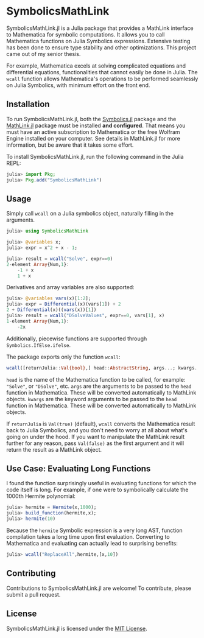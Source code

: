 # SymbolicsMathLink

SymbolicsMathLink.jl is a Julia package that provides a MathLink interface to Mathematica for symbolic computations. It allows you to call Mathematica functions on Julia Symbolics expressions. Extensive testing has been done to ensure type stability and other optimizations. This project came out of my senior thesis.

For example, Mathematica excels at solving complicated equations and differential equations, functionalities that cannot easily be done in Julia. The `wcall` function allows Mathematica's operations to be performed seamlessly on Julia Symbolics, with minimum effort on the front end.

## Installation

To run SymbolicsMathLink.jl, both the [Symbolics.jl](https://github.com/JuliaSymbolics/Symbolics.jl) package and the [MathLink.jl](https://github.com/JuliaInterop/MathLink.jl) package must be installed **and configured**. That means you must have an active subscription to Mathematica or the free Wolfram Engine installed on your computer. See details in MathLink.jl for more information, but be aware that it takes some effort.

To install SymbolicsMathLink.jl, run the following command in the Julia REPL:

```julia
julia> import Pkg;
julia> Pkg.add("SymbolicsMathLink")
```

## Usage

Simply call `wcall` on a Julia symbolics object, naturally filling in the arguments.

```julia
julia> using SymbolicsMathLink

julia> @variables x;
julia> expr = x^2 + x - 1;

julia> result = wcall("Solve", expr==0)
2-element Array{Num,1}:
    -1 + x
    1 + x
```

Derivatives and array variables are also supported:
```julia
julia> @variables vars(x)[1:2];
julia> expr = Differential(x)(vars[1]) + 2
2 + Differential(x)((vars(x))[1])
julia> result = wcall("DSolveValues", expr==0, vars[1], x)
1-element Array{Num,1}:
    -2x
```

Additionally, piecewise functions are supported through `Symbolics.IfElse.ifelse`.


The package exports only the function `wcall`:
```julia
wcall([returnJulia::Val{bool},] head::AbstractString, args...; kwargs...)
```
`head` is the name of the Mathematica function to be called, for example: `"Solve"`, or `"DSolve"`, etc.
`args` are the arguments to be passed to the `head` function in Mathematica. These will be converted automatically to MathLink objects.
`kwargs` are the keyword arguments to be passed to the `head` function in Mathematica. These will be converted automatically to MathLink objects.

If `returnJulia` is `Val(true)` (default), `wcall` converts the Mathematica result back to Julia Symbolics, and you don't need to worry at all about what's going on under the hood. If you want to manipulate the MathLink result further for any reason, pass `Val(false)` as the first argument and it will return the result as a MathLink object.

## Use Case: Evaluating Long Functions

I found the function surprisingly useful in evaluating functions for which the code itself is long. For example, if one were to symbolically calculate the 1000th Hermite polynomial:
```julia 
julia> hermite = Hermite(x,1000);
julia> build_function(hermite,x);
julia> hermite(10)

```
Because the `hermite` Symbolic expression is a very long AST, function compilation takes a long time upon first evaluation. Converting to Mathematica and evaluating can actually lead to surprising benefits:
```julia
julia> wcall("ReplaceAll",hermite,[x,10])
```


## Contributing

Contributions to SymbolicsMathLink.jl are welcome! To contribute, please submit a pull request.

## License

SymbolicsMathLink.jl is licensed under the [MIT License](https://opensource.org/licenses/MIT).
